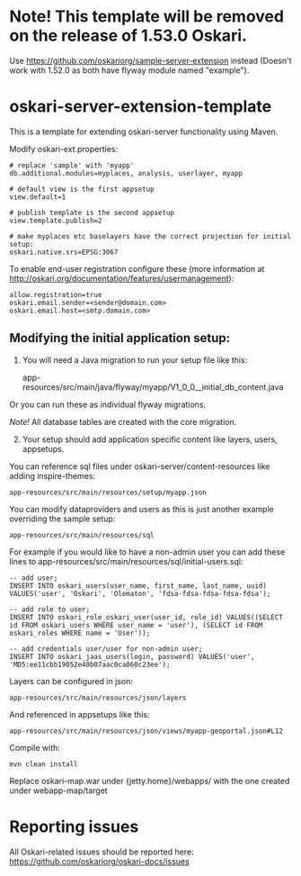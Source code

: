 # Note! This template will be removed on the release of 1.53.0 Oskari.

Use https://github.com/oskariorg/sample-server-extension instead (Doesn't work with 1.52.0 as both have flyway module named "example").

# oskari-server-extension-template

This is a template for extending oskari-server functionality using Maven.

Modify oskari-ext.properties:

    # replace 'sample' with 'myapp'
    db.additional.modules=myplaces, analysis, userlayer, myapp
    
    # default view is the first appsetup
    view.default=1
    
    # publish template is the second appsetup
    view.template.publish=2

    # make myplaces etc baselayers have the correct projection for initial setup:
    oskari.native.srs=EPSG:3067

To enable end-user registration configure these (more information at http://oskari.org/documentation/features/usermanagement):

    allow.registration=true
    oskari.email.sender=<sender@domain.com>
    oskari.email.host=<smtp.domain.com>

## Modifying the initial application setup:
 
1) You will need a Java migration to run your setup file like this:
 
    app-resources/src/main/java/flyway/myapp/V1_0_0__initial_db_content.java

Or you can run these as individual flyway migrations.

*Note!* All database tables are created with the core migration.

2) Your setup should add application specific content like layers, users, appsetups.

You can reference sql files under oskari-server/content-resources like adding inspire-themes:

    app-resources/src/main/resources/setup/myapp.json

You can modify dataproviders and users as this is just another example overriding the sample setup:

    app-resources/src/main/resources/sql

For example if you would like to have a non-admin user you can add these lines to app-resources/src/main/resources/sql/initial-users.sql:

    -- add user;
    INSERT INTO oskari_users(user_name, first_name, last_name, uuid) VALUES('user', 'Oskari', 'Olematon', 'fdsa-fdsa-fdsa-fdsa-fdsa');
    
    -- add role to user;
    INSERT INTO oskari_role_oskari_user(user_id, role_id) VALUES((SELECT id FROM oskari_users WHERE user_name = 'user'), (SELECT id FROM oskari_roles WHERE name = 'User'));
    
    -- add credentials user/user for non-admin user;
    INSERT INTO oskari_jaas_users(login, password) VALUES('user', 'MD5:ee11cbb19052e40b07aac0ca060c23ee');

Layers can be configured in json:

    app-resources/src/main/resources/json/layers

And referenced in appsetups like this:

    app-resources/src/main/resources/json/views/myapp-geoportal.json#L12

Compile with:

    mvn clean install
    
Replace oskari-map.war under {jetty.home}/webapps/ with the one created under webapp-map/target 

# Reporting issues

All Oskari-related issues should be reported here: https://github.com/oskariorg/oskari-docs/issues
